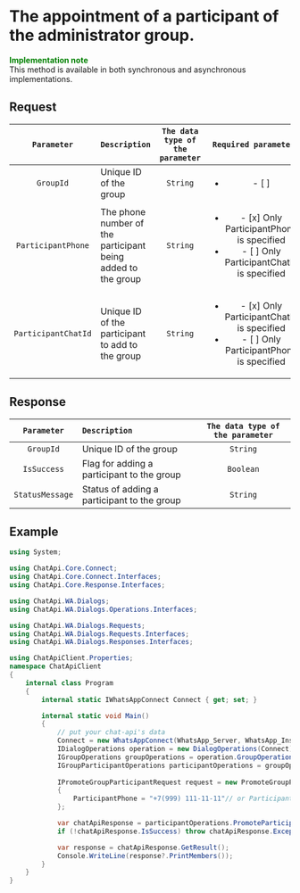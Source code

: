 # The appointment of a participant of the administrator group.
**<span style="color:green">Implementation note</span>** <br/>
This method is available in both synchronous and asynchronous implementations.

## Request
| `Parameter` | `Description`                        | `The data type of the parameter` | `Required parameter` |
|:-----------:|:-------------------------------------|:--------------------------------:|:--------------------:|
| `GroupId`   | Unique ID of the group | `String` | <ul><li>- [ ] </li></ul>
| `ParticipantPhone`   | The phone number of the participant being added to the group | `String` | <ul><li>- [x] Only ParticipantPhone is specified</li><li>- [ ] Only ParticipantChatId is specified</li></ul>
| `ParticipantChatId`  | Unique ID of the participant to add to the group | `String` | <ul><li>- [x] Only ParticipantChatId is specified</li><li>- [ ] Only ParticipantPhone is specified</li></ul>

## Response
| `Parameter`           | `Description`                                           | `The data type of the parameter` | 
|:---------------------:|:--------------------------------------------------------|:--------------------------------:|
| `GroupId`             | Unique ID of the group                                  | `String`
| `IsSuccess`           | Flag for adding a participant to the group              | `Boolean`
| `StatusMessage`       | Status of adding a participant to the group             | `String`

## Example
```csharp
using System;

using ChatApi.Core.Connect;
using ChatApi.Core.Connect.Interfaces;
using ChatApi.Core.Response.Interfaces;

using ChatApi.WA.Dialogs;
using ChatApi.WA.Dialogs.Operations.Interfaces;

using ChatApi.WA.Dialogs.Requests;
using ChatApi.WA.Dialogs.Requests.Interfaces;
using ChatApi.WA.Dialogs.Responses.Interfaces;

using ChatApiClient.Properties;
namespace ChatApiClient
{
    internal class Program
    {
        internal static IWhatsAppConnect Connect { get; set; }

        internal static void Main()
        {
            // put your chat-api's data
            Connect = new WhatsAppConnect(WhatsApp_Server, WhatsApp_Instance, WhatsApp_Token); 
            IDialogOperations operation = new DialogOperations(Connect);
            IGroupOperations groupOperations = operation.GroupOperations.Value;
            IGroupParticipantOperations participantOperations = groupOperations.GroupParticipantOperations.Value;
            
            IPromoteGroupParticipantRequest request = new PromoteGroupParticipantRequest
            {
                ParticipantPhone = "+7(999) 111-11-11"// or ParticipantChatId = "79991111111@c.us"
            };

            var chatApiResponse = participantOperations.PromoteParticipant(request);
            if (!chatApiResponse.IsSuccess) throw chatApiResponse.Exception!;

            var response = chatApiResponse.GetResult();
            Console.WriteLine(response?.PrintMembers());
        }
    }
}
```



